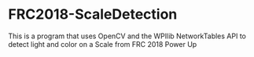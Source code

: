 # FRC2018-ScaleDetection
This is a program that uses OpenCV and the WPIlib NetworkTables API to detect light and color on a Scale from FRC 2018 Power Up
